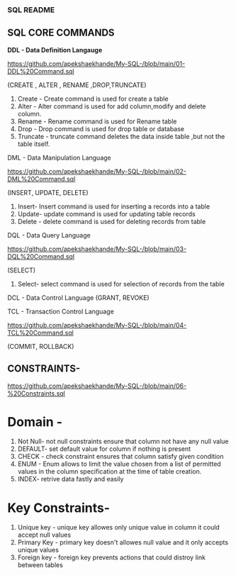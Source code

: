 ### SQL README
## SQL CORE COMMANDS
**DDL - Data Definition Langauge**

https://github.com/apekshaekhande/My-SQL-/blob/main/01-DDL%20Command.sql

(CREATE , ALTER , RENAME ,DROP,TRUNCATE)
1) Create   - Create command is used for create a table 
2) Alter    - Alter command is used for add column,modify and delete column.
3) Rename   - Rename command is used for Rename table
4) Drop     - Drop command is used for drop table or database
5) Truncate - truncate command deletes the data inside table ,but not the table itself.

DML - Data Manipulation Language 

https://github.com/apekshaekhande/My-SQL-/blob/main/02-DML%20Command.sql

(INSERT, UPDATE, DELETE)
1) Insert- Insert command is used for inserting a records into a table
2) Update- update command is used for updating table records 
3) Delete - delete command is used for deleting records from table

DQL - Data Query Language

https://github.com/apekshaekhande/My-SQL-/blob/main/03-DQL%20Command.sql

(SELECT)
1) Select- select command is used for selection of records from the table

DCL - Data Control Language
(GRANT, REVOKE)

TCL - Transaction Control Language

https://github.com/apekshaekhande/My-SQL-/blob/main/04-TCL%20Command.sql

(COMMIT, ROLLBACK)

## CONSTRAINTS-

https://github.com/apekshaekhande/My-SQL-/blob/main/06-%20Constraints.sql
# Domain -
1) Not Null- not null constraints ensure that column not have any null value
2) DEFAULT- set default value for column if nothing is present
3) CHECK - check constraint ensures that column satisfy given condition
4) ENUM - Enum allows to limit the value chosen from a list of permitted values in the column specification at the time of table creation.
5) INDEX- retrive data fastly and easily

# Key Constraints-
1) Unique key - unique key allowes only unique value in column it could accept null values
2) Primary Key - primary key doesn't allowes null value and it only accepts unique values
3) Foreign key - foreign key prevents actions that could distroy link between tables
